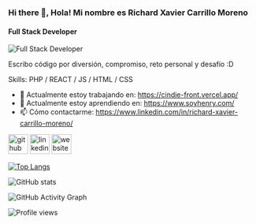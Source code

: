 ### Hi there 👋, Hola! Mi nombre es Richard Xavier Carrillo Moreno
#### Full Stack Developer
![Full Stack Developer](https://xavier2092.github.io/cvNew/)

Escribo código por diversión, compromiso, reto personal y desafío :D

Skills: PHP / REACT / JS / HTML / CSS

- 🔭  Actualmente estoy trabajando en: https://cindie-front.vercel.app/ 
- 🌱 Actualmente estoy aprendiendo en: https://www.soyhenry.com/ 
- 📫 Cómo contactarme: https://www.linkedin.com/in/richard-xavier-carrillo-moreno/ 


[<img src='https://cdn.jsdelivr.net/npm/simple-icons@3.0.1/icons/github.svg' alt='github' height='40'>](https://github.com/https://github.com/Xavier2092)  [<img src='https://cdn.jsdelivr.net/npm/simple-icons@3.0.1/icons/linkedin.svg' alt='linkedin' height='40'>](https://www.linkedin.com/in/https://www.linkedin.com/in/richard-xavier-carrillo-moreno//)  [<img src='https://cdn.jsdelivr.net/npm/simple-icons@3.0.1/icons/icloud.svg' alt='website' height='40'>](https://xavier2092.github.io/cvNew/)  

[![Top Langs](https://github-readme-stats.vercel.app/api/top-langs/?username=https://github.com/Xavier2092)](https://github.com/anuraghazra/github-readme-stats)

![GitHub stats](https://github-readme-stats.vercel.app/api?username=https://github.com/Xavier2092&show_icons=true)  

![GitHub Activity Graph](https://activity-graph.herokuapp.com/graph?username=https://github.com/Xavier2092)  

![Profile views](https://gpvc.arturio.dev/https://github.com/Xavier2092)  
